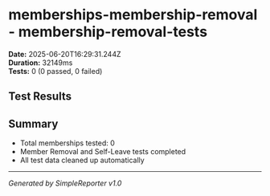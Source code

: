 # memberships-membership-removal - membership-removal-tests

**Date:** 2025-06-20T16:29:31.244Z  
**Duration:** 32149ms  
**Tests:** 0 (0 passed, 0 failed)

## Test Results



## Summary

- Total memberships tested: 0
- Member Removal and Self-Leave tests completed
- All test data cleaned up automatically

---
*Generated by SimpleReporter v1.0*
